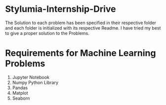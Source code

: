 # Stylumia-Internship-Drive
The Solution to each problem has been specified in their respective folder and each folder is initialized with its respective Readme.
I have tried my best to give a proper solution to the Problems.

# Requirements for Machine Learning Problems
1. Jupyter Notebook
2. Numpy Python Library
3. Pandas
4. Matplot
5. Seaborn
